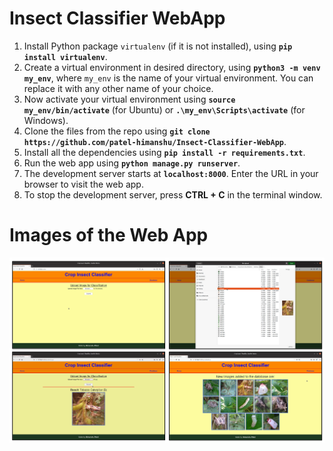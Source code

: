 # Insect Classifier WebApp

1. Install Python package `virtualenv` (if it is not installed), using **`pip install virtualenv`**.
1. Create a virtual environment in desired directory, using **`python3 -m venv my_env`**, where `my_env` is the name of your virtual environment. You can replace it with any other name of your choice.
1. Now activate your virtual environment using **`source my_env/bin/activate`** (for Ubuntu) or **`.\my_env\Scripts\activate`** (for Windows).
1. Clone the files from the repo using **`git clone https://github.com/patel-himanshu/Insect-Classifier-WebApp`**.
1. Install all the dependencies using **`pip install -r requirements.txt`**.
1. Run the web app using **`python manage.py runserver`**.
1. The development server starts at **`localhost:8000`**. Enter the URL in your browser to visit the web app.
1. To stop the development server, press **CTRL + C** in the terminal window.

# Images of the Web App

![](images/Web_App.png)
